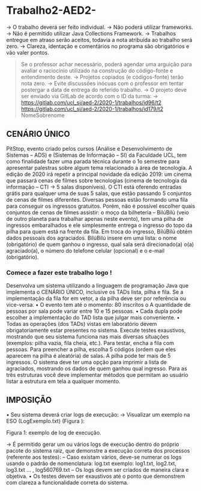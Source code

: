 # Trabalho2-AED2-



→ O trabalho deverá ser feito individual.
→ Não poderá utilizar frameworks.
→ Não é permitido utilizar Java Collections Framework.
→ Trabalhos entregue em atraso serão aceitos, todavia a nota atribuída ao trabalho será zero.
→ Clareza, identação e comentários no programa são obrigatórios e vão valer pontos.
> Se o professor achar necessário, poderá agendar uma arguição para avaliar o raciocínio utilizado na
construção do código-fonte e entendimento deste.
→ Projetos copiados (e códigos-fonte) terão nota zero.
→ Evite discussões inócuas com o professor em tentar postergar a data de entrega do referido
trabalho.
→ O projeto deve ser enviado via GitLab de acordo com o ID da turma:
→ https://gitlab.com/ucl_si/aed-2/2020-1/trabalhos/id96/t2
> https://gitlab.com/ucl_si/aed-2/2020-1/trabalhos/id179/t2
 NomeSobrenome

## CENÁRIO ÚNICO

PitStop, evento criado pelos cursos (Análise e Desenvolvimento de Sistemas – ADS) e (Sistemas
de Informação – SI) da Faculdade UCL, tem como finalidade fazer uma parada técnica durante
o 1o semestre para apresentar palestras sobre algum tema relacionado a área de tecnologia. A
edição de 2020 irá repetir a principal novidade da edição 2019: um cinema que passará cenas
de filmes sobre tecnologias (cinema de tecnologia da informação – CTI → 5 salas disponíveis).
O CTI está oferendo entradas grátis para qualquer uma de suas 5 salas, que estão passando 5
conjuntos de cenas de filmes diferentes. Diversas pessoas estão formando uma fila para
conseguir os ingressos gratuitos. Porém, não é possível escolher quais conjuntos de cenas de
filmes assistir: o moço da bilheteria – BilúBilú (veio de outro planeta para trabalhar apenas
neste evento), tem uma pilha de ingressos embaralhados e ele simplesmente entrega o
ingresso do topo da pilha para quem está na frente da fila. Em troca do ingresso, BilúBilú obtém
dados pessoais dos agraciados.
BilúBilú insere em uma lista: o nome (obrigatório) de quem ganhou o ingresso, qual sala será
direcionado(a) o(a) agraciado(a), o número do telefone celular (opcional) e o e-mail
(obrigatório).

### Comece a fazer este trabalho logo !


Desenvolva um sistema utilizando a linguagem de programação Java que implementa o
CENÁRIO ÚNICO, inclusive os TADs lista, pilha e fila. Se a implementação da fila for em vetor, a
da pilha deve ser por referência ou vice-versa.
• O evento tem até o momento: 80 inscritos
o A quantidade de pessoas por sala pode variar entre 10 e 15 pessoas.
• Cada dupla pode escolher a implementação do TAD lista que julgar mais conveniente.
• Todas as operações (dos TADs) vistas em laboratório devem obrigatoriamente estar
presentes no sistema.
Execute testes exaustivos, mostrando que seu sistema funciona nas mais diversas situações
(exemplos: pilha vazia, fila cheia, etc.). Para testar, encha a fila com pessoas. Para preencher a
pilha, escolha 5 códigos (ordem que eles aparecem na pilha é aleatória) de salas. A pilha pode
ter mais de 5 ingressos. O sistema deve ter uma opção para imprimir a lista de agraciados,
mostrando os dados de quem ganhou qual ingresso. Para as três estruturas você deve
implementar métodos que permitam ao usuário listar a estrutura em tela a qualquer momento.


## IMPOSIÇÃO
• Seu sistema deverá criar logs de execução:
→ Visualizar um exemplo na ESO (LogExemplo.txt) (Figura ):

Figura 1: exemplo de log de execução.

→ É permitido gerar um ou vários logs de execução dentro do próprio pacote do sistema raiz,
que demonstre a execução correta dos processos (referente aos testes):
– Caso existam vários, deve-se numerar os logs usando o padrão de nomenclatura:
log<codigo>.txt
exemplo: log1.txt, log2.txt, log3.txt ... , log560769.txt
– Os logs devem ser criados de maneira clara e objetiva.
• Os testes devem ser exaustivos até o ponto que demonstrem com clareza a funcionalidade
correta do sistema.
